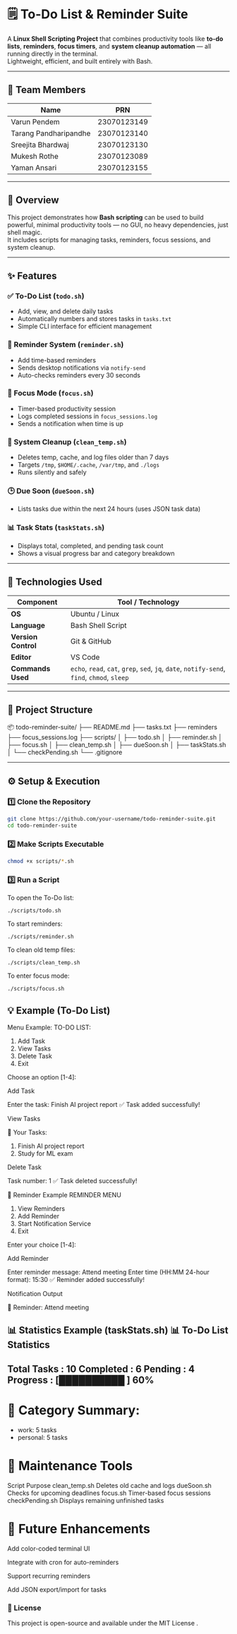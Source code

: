 # 🗒️ To-Do List & Reminder Suite  

A **Linux Shell Scripting Project** that combines productivity tools like **to-do lists**, **reminders**, **focus timers**, and **system cleanup automation** — all running directly in the terminal.  
Lightweight, efficient, and built entirely with Bash.  

---

## 👥 Team Members  

| Name | PRN |
|------|------|
| Varun Pendem | 23070123149 |
| Tarang Pandharipandhe | 23070123140 |
| Sreejita Bhardwaj | 23070123130 |
| Mukesh Rothe | 23070123089 |
| Yaman Ansari | 23070123155 |

---

## 🚀 Overview  

This project demonstrates how **Bash scripting** can be used to build powerful, minimal productivity tools — no GUI, no heavy dependencies, just shell magic.  
It includes scripts for managing tasks, reminders, focus sessions, and system cleanup.

---

## ✨ Features  

### ✅ To-Do List (`todo.sh`)
- Add, view, and delete daily tasks  
- Automatically numbers and stores tasks in `tasks.txt`  
- Simple CLI interface for efficient management  

### 🔔 Reminder System (`reminder.sh`)
- Add time-based reminders  
- Sends desktop notifications via `notify-send`  
- Auto-checks reminders every 30 seconds  

### 🧘 Focus Mode (`focus.sh`)
- Timer-based productivity session  
- Logs completed sessions in `focus_sessions.log`  
- Sends a notification when time is up  

### 🧹 System Cleanup (`clean_temp.sh`)
- Deletes temp, cache, and log files older than 7 days  
- Targets `/tmp`, `$HOME/.cache`, `/var/tmp`, and `./logs`  
- Runs silently and safely  

### 🕒 Due Soon (`dueSoon.sh`)
- Lists tasks due within the next 24 hours (uses JSON task data)  

### 📊 Task Stats (`taskStats.sh`)
- Displays total, completed, and pending task count  
- Shows a visual progress bar and category breakdown  

---

## 🧰 Technologies Used  

| Component | Tool / Technology |
|------------|-------------------|
| **OS** | Ubuntu / Linux |
| **Language** | Bash Shell Script |
| **Version Control** | Git & GitHub |
| **Editor** | VS Code |
| **Commands Used** | `echo`, `read`, `cat`, `grep`, `sed`, `jq`, `date`, `notify-send`, `find`, `chmod`, `sleep` |

---

## 📁 Project Structure  

📦 todo-reminder-suite/
├── README.md
├── tasks.txt
├── reminders
├── focus_sessions.log
├── scripts/
│ ├── todo.sh
│ ├── reminder.sh
│ ├── focus.sh
│ ├── clean_temp.sh
│ ├── dueSoon.sh
│ ├── taskStats.sh
│ └── checkPending.sh
└── .gitignore





---

## ⚙️ Setup & Execution  

### 1️⃣ Clone the Repository  
```bash
git clone https://github.com/your-username/todo-reminder-suite.git
cd todo-reminder-suite
```

### 2️⃣ Make Scripts Executable
```bash
chmod +x scripts/*.sh
```

### 3️⃣ Run a Script

To open the To-Do list:
```
./scripts/todo.sh
```

To start reminders:
```
./scripts/reminder.sh
```

To clean old temp files:
```
./scripts/clean_temp.sh
```

To enter focus mode:
```
./scripts/focus.sh
```

## 💡 Example (To-Do List)

Menu Example:
TO-DO LIST: 
1. Add Task
2. View Tasks
3. Delete Task
4. Exit

Choose an option [1-4]:


Add Task

Enter the task: Finish AI project report
✅ Task added successfully!


View Tasks

📝 Your Tasks:
1. Finish AI project report
2. Study for ML exam


Delete Task

Task number: 1
✅ Task deleted successfully!

🔔 Reminder Example
REMINDER MENU
1. View Reminders
2. Add Reminder
3. Start Notification Service
4. Exit

Enter your choice [1-4]:


Add Reminder

Enter reminder message: Attend meeting
Enter time (HH:MM 24-hour format): 15:30
✅ Reminder added successfully!


Notification Output

🔔 Reminder: Attend meeting

📊 Statistics Example (taskStats.sh)
📊 To-Do List Statistics
---------------------------------
Total Tasks   : 10
Completed     : 6
Pending       : 4
Progress      : [██████████        ] 60%
---------------------------------
# 📂 Category Summary:
  - work: 5 tasks
  - personal: 5 tasks

# 🧩 Maintenance Tools
Script	Purpose
clean_temp.sh	Deletes old cache and logs
dueSoon.sh	Checks for upcoming deadlines
focus.sh	Timer-based focus sessions
checkPending.sh	Displays remaining unfinished tasks
# 🧠 Future Enhancements

 Add color-coded terminal UI

 Integrate with cron for auto-reminders

 Support recurring reminders

 Add JSON export/import for tasks

 ### 🧾 License

This project is open-source and available under the MIT License
.
